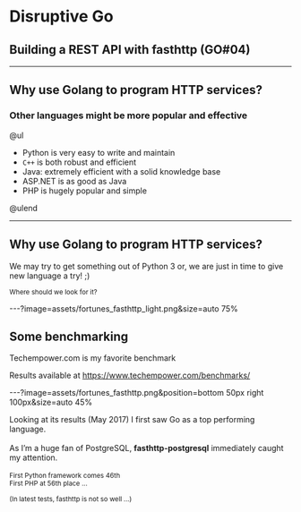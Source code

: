 # Disruptive Go

## Building a REST API with fasthttp (GO#04)

---

## Why use Golang to program HTTP services?

### Other languages might be more popular and effective

@ul

- Python is very easy to write and maintain
- <code>C++</code> is both robust and efficient
- Java: extremely efficient with a solid knowledge base
- ASP.NET is as good as Java
- PHP is hugely popular and simple

@ulend

---

## Why use Golang to program HTTP services?

We may try to get something out of Python 3 or, we are just in time to give new language a try! ;)

<small>Where should we look for it?</small>

---?image=assets/fortunes_fasthttp_light.png&size=auto 75%

## Some benchmarking

Techempower.com is my favorite benchmark

Results available at 
https://www.techempower.com/benchmarks/

---?image=assets/fortunes_fasthttp.png&position=bottom 50px right 100px&size=auto 45%

Looking at its results (May 2017) I first saw Go as a top performing language.<br><br>
As I’m a huge fan of PostgreSQL, <b>fasthttp-postgresql</b> immediately caught my attention.<br>
<br>
<small>First Python framework comes 46th</small><br>
<small>First PHP at 56th place ... </small><br>

<small>(In latest tests, fasthttp is not so well ...)</small>






